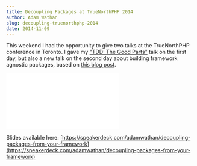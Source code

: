```yaml
---
title: Decoupling Packages at TrueNorthPHP 2014
author: Adam Wathan
slug: decoupling-truenorthphp-2014
date: 2014-11-09
---
```


This weekend I had the opportunity to give two talks at the TrueNorthPHP conference in Toronto. I gave my ["TDD: The Good Parts"](/2014/11/03/tdd-the-good-parts) talk on the first day, but also a new talk on the second day about building framework agnostic packages, based on [this blog post](/2014/01/05/decoupling-your-packages-from-your-framework).

<div class="talk-video">
    <iframe src="//player.vimeo.com/video/111338686" frameborder="0" webkitallowfullscreen mozallowfullscreen allowfullscreen></iframe>
</div>

Slides available here: [https://speakerdeck.com/adamwathan/decoupling-packages-from-your-framework](https://speakerdeck.com/adamwathan/decoupling-packages-from-your-framework)
